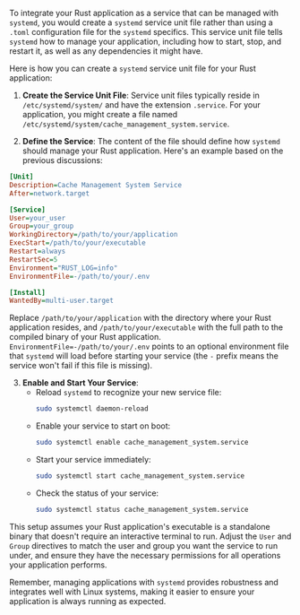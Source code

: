To integrate your Rust application as a service that can be managed with `systemd`, you would create a `systemd` service unit file rather than using a `.toml` configuration file for the `systemd` specifics. This service unit file tells `systemd` how to manage your application, including how to start, stop, and restart it, as well as any dependencies it might have.

Here is how you can create a `systemd` service unit file for your Rust application:

1. **Create the Service Unit File**: Service unit files typically reside in `/etc/systemd/system/` and have the extension `.service`. For your application, you might create a file named `/etc/systemd/system/cache_management_system.service`.

2. **Define the Service**: The content of the file should define how `systemd` should manage your Rust application. Here's an example based on the previous discussions:

```ini
[Unit]
Description=Cache Management System Service
After=network.target

[Service]
User=your_user
Group=your_group
WorkingDirectory=/path/to/your/application
ExecStart=/path/to/your/executable
Restart=always
RestartSec=5
Environment="RUST_LOG=info"
EnvironmentFile=-/path/to/your/.env

[Install]
WantedBy=multi-user.target
```

Replace `/path/to/your/application` with the directory where your Rust application resides, and `/path/to/your/executable` with the full path to the compiled binary of your Rust application. `EnvironmentFile=-/path/to/your/.env` points to an optional environment file that `systemd` will load before starting your service (the `-` prefix means the service won't fail if this file is missing).

3. **Enable and Start Your Service**:
   - Reload `systemd` to recognize your new service file:
     ```bash
     sudo systemctl daemon-reload
     ```
   - Enable your service to start on boot:
     ```bash
     sudo systemctl enable cache_management_system.service
     ```
   - Start your service immediately:
     ```bash
     sudo systemctl start cache_management_system.service
     ```
   - Check the status of your service:
     ```bash
     sudo systemctl status cache_management_system.service
     ```

This setup assumes your Rust application's executable is a standalone binary that doesn't require an interactive terminal to run. Adjust the `User` and `Group` directives to match the user and group you want the service to run under, and ensure they have the necessary permissions for all operations your application performs.

Remember, managing applications with `systemd` provides robustness and integrates well with Linux systems, making it easier to ensure your application is always running as expected.